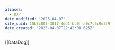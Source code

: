 ```yaml
---
aliases:
  - DXP
date_modified: '2025-04-07'
site_uuid: 15b7c80f-3017-4dd1-bc0f-a0c7c6c9d3f9
date_created: '2025-04-07T22:42:08.625Z'
---
```


[[DataDog]]